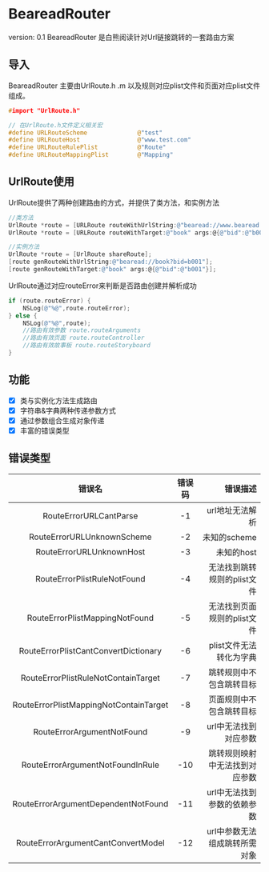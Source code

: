 # BeareadRouter
version: 0.1
BeareadRouter 是白熊阅读针对Url链接跳转的一套路由方案
## 导入
BeareadRouter 主要由UrlRoute.h .m 以及规则对应plist文件和页面对应plist文件组成。

```c
#import "UrlRoute.h"

// 在UrlRoute.h文件定义相关宏
#define URLRouteScheme              @"test"
#define URLRouteHost                @"www.test.com"
#define URLRouteRulePlist           @"Route"
#define URLRouteMappingPlist        @"Mapping"
```
## UrlRoute使用
UrlRoute提供了两种创建路由的方式，并提供了类方法，和实例方法

```objective-c
//类方法
UrlRoute *route = [URLRoute routeWithUrlString:@"bearead://www.bearead.com/book?bid=b001"];
UrlRoute *route = [URLRoute routeWithTarget:@"book" args:@{@"bid":@"b001"}];

//实例方法
UrlRoute *route = [UrlRoute shareRoute];
[route genRouteWithUrlString:@"bearead://book?bid=b001"];
[route genRouteWithTarget:@"book" args:@{@"bid":@"b001"}];
```

UrlRoute通过对应routeError来判断是否路由创建并解析成功

```objective-c
if (route.routeError) {
    NSLog(@"%@",route.routeError);
} else {
    NSLog(@"%@",route);
    //路由有效参数 route.routeArguments
    //路由有效页面 route.routeController
    //路由有效故事板 route.routeStoryboard
}
```
## 功能
* [x] 类与实例化方法生成路由
* [x] 字符串&字典两种传递参数方式
* [x] 通过参数组合生成对象传递
* [x] 丰富的错误类型

## 错误类型

| 错误名 | 错误码 | 错误描述 |
| :----: | :----: | -----:|
|RouteErrorURLCantParse|-1|url地址无法解析|
|RouteErrorURLUnknownScheme|-2|未知的scheme|
|RouteErrorURLUnknownHost|-3| 未知的host|
|RouteErrorPlistRuleNotFound| -4|无法找到跳转规则的plist文件|
|RouteErrorPlistMappingNotFound |-5| 无法找到页面规则的plist文件|
|RouteErrorPlistCantConvertDictionary|-6| plist文件无法转化为字典|
|RouteErrorPlistRuleNotContainTarget|-7| 跳转规则中不包含跳转目标|
|RouteErrorPlistMappingNotContainTarget|-8|页面规则中不包含跳转目标|
|RouteErrorArgumentNotFound| -9|url中无法找到对应参数|
|RouteErrorArgumentNotFoundInRule|-10| 跳转规则映射中无法找到对应参数|
|RouteErrorArgumentDependentNotFound|-11|url中无法找到参数的依赖参数|
|RouteErrorArgumentCantConvertModel|-12|url中参数无法组成跳转所需对象|



